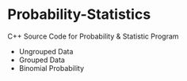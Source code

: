 # Probability-Statistics
C++ Source Code for Probability &amp; Statistic Program 
- Ungrouped Data 
- Grouped Data
- Binomial Probability

